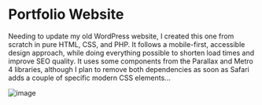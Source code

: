 # Portfolio Website
Needing to update my old WordPress website, I created this one from scratch in pure HTML, CSS, and PHP. It follows a mobile-first, accessible design approach, while doing everything possible to shorten load times and improve SEO quality. It uses some components from the Parallax and Metro 4 libraries, although I plan to remove both dependencies as soon as Safari adds a couple of specific modern CSS elements...

![image](https://github.com/leohumnew/portfolio-website/assets/39741041/01085c98-b167-415c-99dd-d059cb60ea93)
